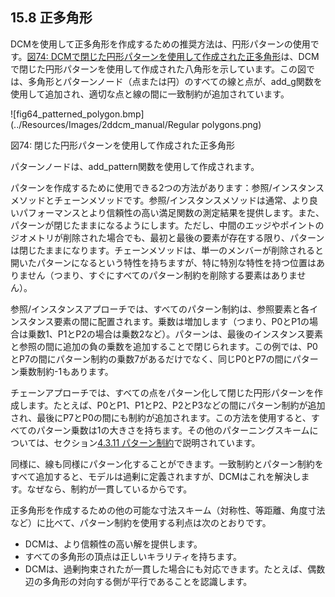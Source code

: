 ## 15.8 正多角形

DCMを使用して正多角形を作成するための推奨方法は、円形パターンの使用です。[図74: DCMで閉じた円形パターンを使用して作成された正多角形](#_Ref469800263)は、DCMで閉じた円形パターンを使用して作成された八角形を示しています。この図では、多角形とパターンノード（点または円）のすべての線と点が、add\_g関数を使用して追加され、適切な点と線の間に一致制約が追加されています。

![fig64_patterned_polygon.bmp](../Resources/Images/2ddcm_manual/Regular polygons.png)

図74: 閉じた円形パターンを使用して作成された正多角形

パターンノードは、add\_pattern関数を使用して作成されます。

パターンを作成するために使用できる2つの方法があります：参照/インスタンスメソッドとチェーンメソッドです。参照/インスタンスメソッドは通常、より良いパフォーマンスとより信頼性の高い満足関数の測定結果を提供します。また、パターンが閉じたままになるようにします。ただし、中間のエッジやポイントのジオメトリが削除された場合でも、最初と最後の要素が存在する限り、パターンは閉じたままになります。チェーンメソッドは、単一のメンバーが削除されると開いたパターンになるという特性を持ちますが、特に特別な特性を持つ位置はありません（つまり、すぐにすべてのパターン制約を削除する要素はありません）。

参照/インスタンスアプローチでは、すべてのパターン制約は、参照要素と各インスタンス要素の間に配置されます。乗数は増加します（つまり、P0とP1の場合は乗数1、P1とP2の場合は乗数2など）。パターンは、最後のインスタンス要素と参照の間に追加の負の乗数を追加することで閉じられます。この例では、P0とP7の間にパターン制約の乗数7があるだけでなく、同じP0とP7の間にパターン乗数制約-1もあります。

チェーンアプローチでは、すべての点をパターン化して閉じた円形パターンを作成します。たとえば、P0とP1、P1とP2、P2とP3などの間にパターン制約が追加され、最後にP7とP0の間にも制約が追加されます。この方法を使用すると、すべてのパターン乗数は1の大きさを持ちます。その他のパターニングスキームについては、セクション[4.3.11 パターン制約](4.3._Logical_constraints.md)で説明されています。

同様に、線も同様にパターン化することができます。一致制約とパターン制約をすべて追加すると、モデルは過剰に定義されますが、DCMはこれを解決します。なぜなら、制約が一貫しているからです。

正多角形を作成するための他の可能な寸法スキーム（対称性、等距離、角度寸法など）に比べて、パターン制約を使用する利点は次のとおりです。

- DCMは、より信頼性の高い解を提供します。
- すべての多角形の頂点は正しいキラリティを持ちます。
- DCMは、過剰拘束されたが一貫した場合にも対応できます。たとえば、偶数辺の多角形の対向する側が平行であることを認識します。
